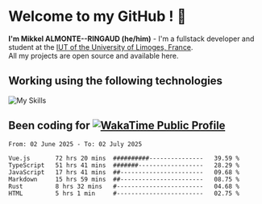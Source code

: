 # Welcome to my GitHub ! 🌃

**I'm Mikkel ALMONTE--RINGAUD (he/him)** - I'm a fullstack developer and student at the [IUT of the University of Limoges, France](https://iut.unilim.fr). \
All my projects are open source and available here.

## Working using the following technologies

![My Skills](https://skillicons.dev/icons?i=solidjs,pnpm,nodejs,ts,js,vercel,netlify,html,css,rust,astro,git,vue,md,electron,figma,github,bash,bun,cloudflare,py,tailwind,nginx,npm,tauri,vite,zig,yarn,windicss,dart,flutter,kotlin&theme=dark)

## Been coding for [![WakaTime Public Profile](https://wakatime.com/badge/user/0839e595-e07a-435c-8d59-ed95f2a3d6dd.svg?style=flat-square)](https://wakatime.com/@0839e595-e07a-435c-8d59-ed95f2a3d6dd)

<!--START_SECTION:waka-->

```plain
From: 02 June 2025 - To: 02 July 2025

Vue.js       72 hrs 20 mins  ##########---------------   39.59 %
TypeScript   51 hrs 41 mins  #######------------------   28.29 %
JavaScript   17 hrs 41 mins  ##-----------------------   09.68 %
Markdown     15 hrs 59 mins  ##-----------------------   08.75 %
Rust         8 hrs 32 mins   #------------------------   04.68 %
HTML         5 hrs 1 min     #------------------------   02.75 %
```

<!--END_SECTION:waka-->
